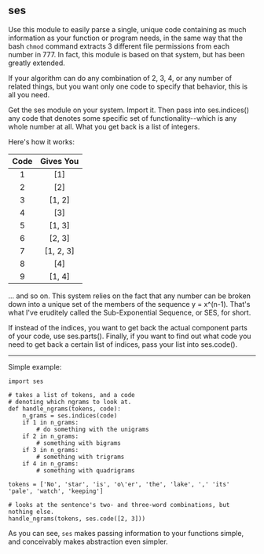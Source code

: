 ses
------

Use this module to easily parse a single, unique 
code containing as much information as your 
function or program needs, in the same way that the 
bash `chmod` command extracts 3 different file
permissions from each number in 777. In fact, this 
module is based on that system, but has been 
greatly extended.  

If your algorithm can do any combination of 2, 3, 4, 
or any number of related things, but you want only 
one code to specify that behavior, this is all 
you need. 

Get the ses module on your system. Import it. 
Then pass into ses.indices() any code that denotes
some specific set of functionality--which is any
whole number at all. What you get back is a list
of integers.

Here's how it works:   

|     Code      |   Gives You      |
|:-------------:|:----------------:|
| 1             |      [1]         |
| 2             |   [2]            |
| 3             |  [1, 2]          |
| 4             |   [3]            |
| 5             |    [1, 3]        |
| 6             |    [2, 3]        |
| 7             |    [1, 2, 3]     |
| 8             |    [4]           |
| 9             |    [1, 4]        |

... and so on. This system relies on the fact that 
any number can be broken down into a unique set of 
the members of the sequence y = x^(n-1). That's what 
I've eruditely called the Sub-Exponential Sequence, 
or SES, for short.

If instead of the indices, you want to get back the
actual component parts of your code, use ses.parts().
Finally, if you want to find out what code you need to 
get back a certain list of indices, pass your list into
ses.code(). 

--------------------------

Simple example:

    import ses
    
    # takes a list of tokens, and a code 
    # denoting which ngrams to look at.
    def handle_ngrams(tokens, code):
        n_grams = ses.indices(code)
        if 1 in n_grams:
            # do something with the unigrams
        if 2 in n_grams:
            # something with bigrams
        if 3 in n_grams:
            # something with trigrams
        if 4 in n_grams:
            # something with quadrigrams
    
    tokens = ['No', 'star', 'is', 'o\'er', 'the', 'lake', ',' 'its' 'pale', 'watch', 'keeping']
    
    # looks at the sentence's two- and three-word combinations, but nothing else.
    handle_ngrams(tokens, ses.code([2, 3]))
    
As you can see, `ses` makes passing information to your functions simple, and conceivably makes abstraction even simpler.

